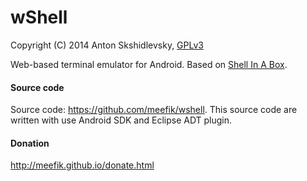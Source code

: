 wShell
======

Copyright (C) 2014  Anton Skshidlevsky, [GPLv3](http://opensource.org/licenses/gpl-3.0.html)

Web-based terminal emulator for Android. Based on [Shell In A Box](http://code.google.com/p/shellinabox/).

#### Source code ####
Source code: <https://github.com/meefik/wshell>. This source code are written with use Android SDK and Eclipse ADT plugin.

#### Donation ####
<http://meefik.github.io/donate.html>

